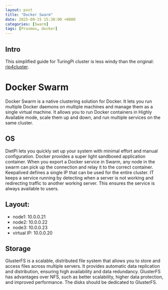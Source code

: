 ```yaml
---
layout: post
title: "Docker Swarm"
date: 2025-09-15 15:30:00 +0800
categories: [Swarm]
tags: [Proxmox, docker]
---
```

## Intro
This simplified guide for TuringPi cluster is less windy than the original: [rip4cluster](https://rpi4cluster.com/docker-swarm-intro).

# Docker Swarm
Docker Swarm is a native clustering solution for Docker. It lets you run multiple Docker daemons on multiple machines and manage them as a single virtual machine. It allows you to run Docker containers in Highly Available mode, scale them up and down, and run multiple services on the same cluster.

## OS
DietPi lets you quickly set up your system with minimal effort and manual configuration. Docker provides a super light sandboxed application container.
When you export a Docker service in Swarm, any node in the swarm can pick up the connection and relay it to the correct container. Keepalived defines a single IP that can be used for the entire cluster. IT keeps a service running by detecting when a server is not working and redirecting traffic to another working server. This ensures the service is always available to users.

## Layout:
- node1: 10.0.0.21
- node2: 10.0.0.22
- node3: 10.0.0.23
- virtual IP: 10.0.0.20

## Storage
GlusterFS is a scalable, distributed file system that allows you to store and access files across multiple servers. It provides automatic data replication and distribution, ensuring high availability and data redundancy. GlusterFS has advantages over NFS, such as better scalability, higher data protection, and improved performance. The disks should be dedicated to GlusterFS.
